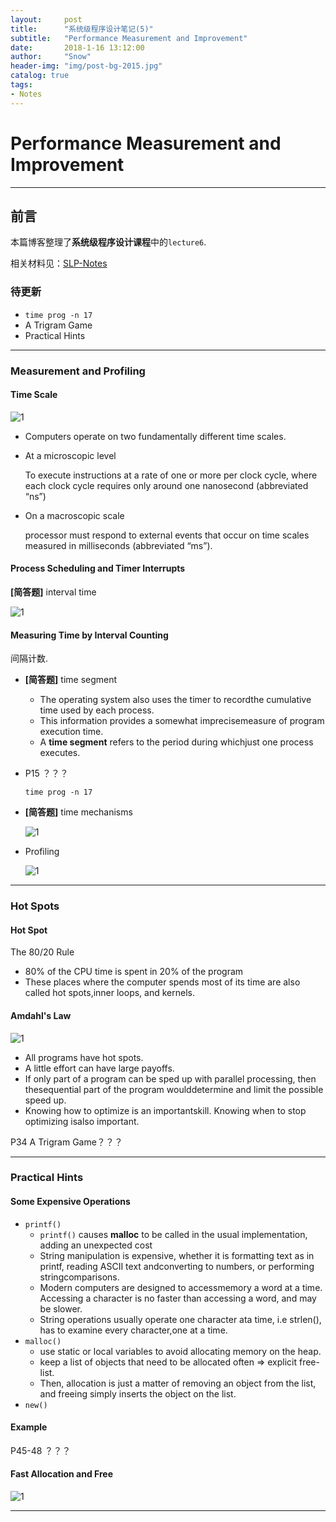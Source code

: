```yaml
---
layout:     post
title:      "系统级程序设计笔记(5)"
subtitle:   "Performance Measurement and Improvement"
date:       2018-1-16 13:12:00
author:     "Snow"
header-img: "img/post-bg-2015.jpg"
catalog: true
tags:
- Notes
---
```


# Performance Measurement and Improvement

---

## 前言

本篇博客整理了**系统级程序设计课程**中的`lecture6`.

相关材料见：[SLP-Notes](https://github.com/RMSnow/SLP-Notes.git)

### 待更新

- `time prog -n 17`
- A Trigram Game
- Practical Hints

---

### Measurement and Profiling

#### Time Scale

![1](https://raw.githubusercontent.com/RMSnow/SLP-Notes/master/pic/5/1.png)

- Computers operate on two fundamentally different time scales.

- At a microscopic level

  To execute instructions at a rate of one or more per clock cycle, where each clock cycle requires only around one nanosecond (abbreviated “ns”)

- On a macroscopic scale

  processor must respond to external events that occur on time scales measured in milliseconds (abbreviated “ms”).

#### Process Scheduling and Timer Interrupts

**[简答题]** interval time

![1](https://raw.githubusercontent.com/RMSnow/SLP-Notes/master/pic/5/2.png)

#### Measuring Time by Interval Counting

间隔计数.

- **[简答题]** time segment

  - The operating system also uses the timer to recordthe cumulative time used by each process.
  - This information provides a somewhat imprecisemeasure of program execution time.
  - A **time segment** refers to the period during whichjust one process executes.

- P15 ？？？

  `time prog -n 17`

- **[简答题]** time mechanisms

  ![1](https://raw.githubusercontent.com/RMSnow/SLP-Notes/master/pic/5/3.png)

- Profiling

  ![1](https://raw.githubusercontent.com/RMSnow/SLP-Notes/master/pic/5/4.png)

---

### Hot Spots

#### Hot Spot

The 80/20 Rule

- 80% of the CPU time is spent in 20% of the program
- These places where the computer spends most of its time are also called hot spots,inner loops, and kernels.

#### Amdahl's Law

![1](https://raw.githubusercontent.com/RMSnow/SLP-Notes/master/pic/5/5.png)

- All programs have hot spots.
- A little effort can have large payoffs.
- If only part of a program can be sped up with parallel processing, then thesequential part of the program woulddetermine and limit the possible speed up.
- Knowing how to optimize is an importantskill. Knowing when to stop optimizing isalso important.



P34 A Trigram Game？？？

---

### Practical Hints

#### Some Expensive Operations

- `printf()`
  - `printf()` causes **malloc** to be called in the usual implementation, adding an unexpected cost
  - String manipulation is expensive, whether it is formatting text as in printf, reading ASCII text andconverting to numbers, or performing stringcomparisons.
  - Modern computers are designed to accessmemory a word at a time. Accessing a character is no faster than accessing a word, and may be slower.
  - String operations usually operate one character ata time, i.e strlen(), has to examine every character,one at a time.
- `malloc()`
  - use static or local variables to avoid allocating memory on the heap.
  - keep a list of objects that need to be allocated often => explicit free-list.
  - Then, allocation is just a matter of removing an object from the list, and freeing simply inserts the object on the list.
- `new()`

#### Example

P45-48 ？？？

#### Fast Allocation and Free

![1](https://raw.githubusercontent.com/RMSnow/SLP-Notes/master/pic/5/6.png)

---